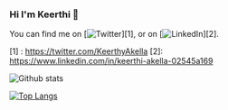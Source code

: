 ### Hi I'm Keerthi 👋

<!--
**KeerthiAkella3/KeerthiAkella3** is a ✨ _special_ ✨ repository because its `README.md` (this file) appears on your GitHub profile.




<!-- Actual text -->

You can find me on [![Twitter][1.1]][1], or on [![LinkedIn][2.2]][2].

<!-- Icons -->

[1.1]: http://i.imgur.com/wWzX9uB.png (twitter icon without padding)
[2.2]: https://raw.githubusercontent.com/MartinHeinz/MartinHeinz/master/linkedin-3-16.png (LinkedIn icon without padding)

<!-- Links to your social media accounts -->

[1] : https://twitter.com/KeerthyAkella
[2]: https://www.linkedin.com/in/keerthi-akella-02545a169

[1.1]: http://i.imgur.com/tXSoThF.png (twitter icon with padding)
[2.2]: https://raw.githubusercontent.com/MartinHeinz/MartinHeinz/master/linkedin-3-16.png (LinkedIn icon without padding)


![Github stats](https://github-readme-stats.vercel.app/api?username=KeerthiAkella3)

[![Top Langs](https://github-readme-stats.vercel.app/api/top-langs/?username=KeerthiAkella3&layout=compact)](https://github.com/KeerthiAkella3/github-readme-stats)

